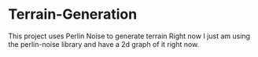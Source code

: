# Terrain-Generation
This project uses Perlin Noise to generate terrain
Right now I just am using the perlin-noise library and have a 2d graph of it right now.
